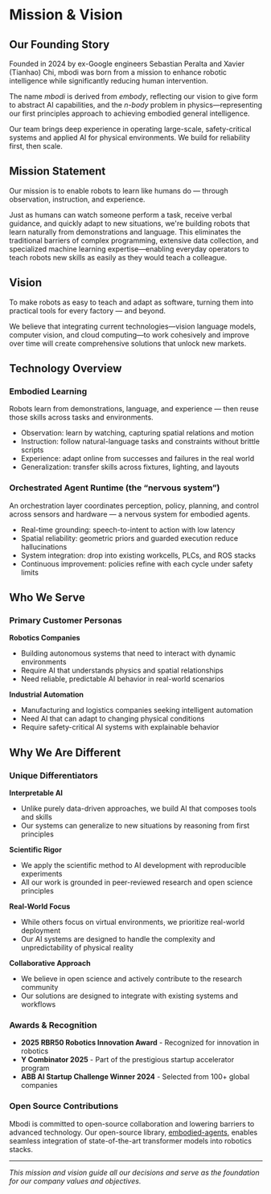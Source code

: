 # Mission & Vision

## Our Founding Story

Founded in 2024 by ex-Google engineers Sebastian Peralta and Xavier (Tianhao) Chi, mbodi was born from a mission to enhance robotic intelligence while significantly reducing human intervention. 

The name *mbodi* is derived from *embody*, reflecting our vision to give form to abstract AI capabilities, and the *n-body* problem in physics—representing our first principles approach to achieving embodied general intelligence. 

Our team brings deep experience in operating large-scale, safety-critical systems and applied AI for physical environments. We build for reliability first, then scale.

## Mission Statement

Our mission is to enable robots to learn like humans do — through observation, instruction, and experience.

Just as humans can watch someone perform a task, receive verbal guidance, and quickly adapt to new situations, we're building robots that learn naturally from demonstrations and language. This eliminates the traditional barriers of complex programming, extensive data collection, and specialized machine learning expertise—enabling everyday operators to teach robots new skills as easily as they would teach a colleague.

## Vision

To make robots as easy to teach and adapt as software, turning them into practical tools for every factory — and beyond.

We believe that integrating current technologies—vision language models, computer vision, and cloud computing—to work cohesively and improve over time will create comprehensive solutions that unlock new markets.

## Technology Overview

### Embodied Learning
Robots learn from demonstrations, language, and experience — then reuse those skills across tasks and environments.

- Observation: learn by watching, capturing spatial relations and motion
- Instruction: follow natural-language tasks and constraints without brittle scripts
- Experience: adapt online from successes and failures in the real world
- Generalization: transfer skills across fixtures, lighting, and layouts

### Orchestrated Agent Runtime (the “nervous system”)
An orchestration layer coordinates perception, policy, planning, and control across sensors and hardware — a nervous system for embodied agents.

- Real-time grounding: speech-to-intent to action with low latency
- Spatial reliability: geometric priors and guarded execution reduce hallucinations
- System integration: drop into existing workcells, PLCs, and ROS stacks
- Continuous improvement: policies refine with each cycle under safety limits

## Who We Serve

### Primary Customer Personas

**Robotics Companies**
- Building autonomous systems that need to interact with dynamic environments
- Require AI that understands physics and spatial relationships
- Need reliable, predictable AI behavior in real-world scenarios

**Industrial Automation**
- Manufacturing and logistics companies seeking intelligent automation
- Need AI that can adapt to changing physical conditions
- Require safety-critical AI systems with explainable behavior


## Why We Are Different

### Unique Differentiators

**Interpretable AI**
- Unlike purely data-driven approaches, we build AI that composes tools and skills
- Our systems can generalize to new situations by reasoning from first principles

**Scientific Rigor**
- We apply the scientific method to AI development with reproducible experiments
- All our work is grounded in peer-reviewed research and open science principles

**Real-World Focus**
- While others focus on virtual environments, we prioritize real-world deployment
- Our AI systems are designed to handle the complexity and unpredictability of physical reality

**Collaborative Approach**
- We believe in open science and actively contribute to the research community
- Our solutions are designed to integrate with existing systems and workflows



### Awards & Recognition
- **2025 RBR50 Robotics Innovation Award** - Recognized for innovation in robotics
- **Y Combinator 2025** - Part of the prestigious startup accelerator program
- **ABB AI Startup Challenge Winner 2024** - Selected from 100+ global companies

### Open Source Contributions
Mbodi is committed to open-source collaboration and lowering barriers to advanced technology. Our open-source library, [embodied-agents](https://github.com/mbodiai/embodied-agents), enables seamless integration of state-of-the-art transformer models into robotics stacks.

---

*This mission and vision guide all our decisions and serve as the foundation for our company values and objectives.*
